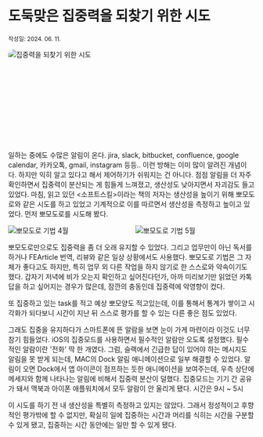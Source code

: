 # 도둑맞은 집중력을 되찾기 위한 시도

<small>작성일: 2024. 06. 11.</small>

![집중력을 되찾기 위한 시도](https://imgur.com/m5XNF8P.png)

<br />

일하는 중에도 수많은 알림이 온다. jira, slack, bitbucket, confluence, google calendar, 카카오톡, gmail, instagram 등등.. 이런 방해는 이미 많이 알려진 개념이다. 하지만 익히 알고 있다고 해서 제어하기가 쉬워지는 건 아니다. 점점 알림을 더 자주 확인하면서 집중력이 분산되는 게 힘들게 느껴졌고, 생산성도 낮아지면서 자괴감도 들고 있었다. 마침, 읽고 있던 <소프트스킬>이라는 책의 저자는 생산성을 높이기 위해 뽀모도로와 같은 시도를 하고 있었고 기계적으로 이를 따르면서 생산성을 측정하고 높이고 있었다. 먼저 뽀모도로를 시도해 봤다.

<div class="lg:grid-2">
<img src="https://imgur.com/aYf2wtr.png" alt="뽀모도로 기법 4월" />
<img src="https://imgur.com/nJf1ET3.png" alt="뽀모도로 기법 5월" />
</div>

뽀모도로만으로도 집중력을 좀 더 오래 유지할 수 있었다. 그리고 업무만이 아닌 독서를 하거나 FEArticle 번역, 리뷰와 같은 일상 상황에서도 사용했다. 뽀모도로 기법은 그 자체가 좋다고도 하지만, 특히 업무 외 다른 작업을 하지 않기로 한 스스로와 약속이기도 했다. 갑자기 저녁에 비가 오는지 확인하고 싶어진다던가, 아까 미리보기만 읽었던 카톡 답을 하고 싶어지는 경우가 많은데, 잠깐의 충동인데 집중력에 악영향이 컸다.

또 집중하고 있는 task를 적고 예상 뽀모양도 적고있는데, 이를 통해서 통계가 쌓이고 시각화가 되다보니 시간이 지난 뒤 스스로 평가를 할 수 있는 다른 좋은 점도 있었다.

그래도 집중을 유지하다가 스마트폰에 뜬 알람을 보면 눈이 가게 마련이라 이것도 너무 참기 힘들었다. iOS의 집중모드를 사용하면서 필수적인 알람만 오도록 설정했다. 필수적인 알람이란 '전화' 딱 한 개였다. 그럼, 슬랙에서 긴급한 답이 있어야 하는 메시지도 알림을 못 받게 되는데, MAC의 Dock 알림 애니메이션으로 일부 해결할 수 있었다. 알림이 오면 Dock에서 앱 아이콘이 점프하는 듯한 애니메이션을 보여주는데, 우측 상단에 메세지와 함께 나타나는 알림에 비해서 집중력 분산이 덜했다. 집중모드는 기기 간 공유가 돼서 맥북과 아이폰 애플워치에서 모두 알람이 안 울리게 됐다. 시간은 9시 ~ 5시

이 시도를 하기 전 내 생산성을 특별히 측정하고 있지는 않았다. 그래서 정성적이고 후향적인 평가밖에 할 수 없지만, 확실히 일에 집중하는 시간과 머리를 식히는 시간을 구분할 수 있게 됐고, 집중하는 시간 동안에는 일만 할 수 있게 됐다.

<style scoped lang="scss">
img[alt="집중력을 되찾기 위한 시도"] {
  border-radius: 10px;
  aspect-ratio: 16/5;
  min-height: 160px;
  margin: 0 auto;
  object-fit: cover;
}

.lg\:grid-2 {
  display: grid;
  grid-template-columns: repeat(2, 1fr);
  gap: 1rem;
}
</style>